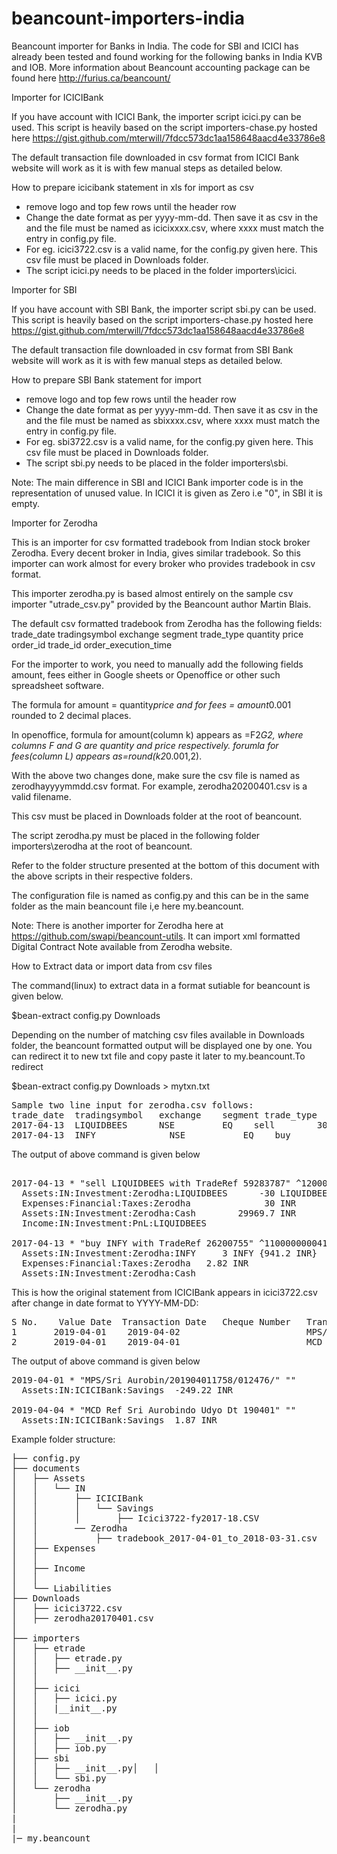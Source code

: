 # beancount-importers-india

Beancount importer for Banks in India. The code for SBI and ICICI has already been tested and found working for the following banks in India KVB and IOB. More information about Beancount accounting package can be found here http://furius.ca/beancount/

Importer for ICICIBank

If you have account with ICICI Bank, the importer script icici.py can be used. This script is heavily based on the script 
importers-chase.py hosted here  https://gist.github.com/mterwill/7fdcc573dc1aa158648aacd4e33786e8

The default transaction file downloaded in csv format from ICICI Bank website will work as it is with few manual steps as detailed below. 

How to prepare icicibank statement in xls for import as csv

* remove logo and top few rows until the header row
* Change the date format as per yyyy-mm-dd. Then save it as csv in the and the file must be named as icicixxxx.csv,  where xxxx must match the entry in config.py file. 
* For eg. icici3722.csv is a valid name, for the config.py given here. This csv file must be placed in Downloads folder.
* The script icici.py needs to be placed in the folder importers\icici.

Importer for SBI

If you have account with SBI Bank, the importer script sbi.py can be used. This script is heavily based on the script 
importers-chase.py hosted here  https://gist.github.com/mterwill/7fdcc573dc1aa158648aacd4e33786e8

The default transaction file downloaded in csv format from SBI Bank website will work as it is with few manual steps as detailed below. 

How to prepare SBI Bank statement for import

* remove logo and top few rows until the header row
* Change the date format as per yyyy-mm-dd. Then save it as csv in the and the file must be named as sbixxxx.csv,  where xxxx must match the entry in config.py file. 
* For eg. sbi3722.csv is a valid name, for the config.py given here. This csv file must be placed in Downloads folder.
* The script sbi.py needs to be placed in the folder importers\sbi.

Note: The main difference in SBI and ICICI Bank importer code is in the representation of unused value. In ICICI it is given as Zero i.e "0", in SBI it is empty.

Importer for Zerodha

This is an importer for csv formatted tradebook from Indian stock broker Zerodha. Every decent broker in India, gives similar tradebook. 
So this importer can work almost for every broker who provides tradebook in csv format. 

This importer zerodha.py is based almost entirely on the sample csv importer "utrade_csv.py" provided by the Beancount author Martin Blais.

The default csv formatted tradebook from Zerodha has the following fields: 
trade_date	tradingsymbol	exchange	segment	trade_type	quantity	price	order_id	trade_id	order_execution_time

For the importer to work, you need to manually add the following fields amount, fees either in Google sheets or Openoffice or other such spreadsheet software.

The formula for amount = quantity*price and for fees = amount*0.001 rounded to 2 decimal places. 

In openoffice,
formula for amount(column k) appears as =F2*G2, where columns F and G are quantity and price respectively.
forumla for fees(column L) appears as=round(k2*0.001,2).

With the above two changes done, make sure the csv file is named as zerodhayyyymmdd.csv format. For example, zerodha20200401.csv is a valid filename. 

This csv must be placed in Downloads folder at the root of beancount.

The script zerodha.py must be placed in the following folder importers\zerodha at the root of beancount. 

Refer to the folder structure presented at the bottom of this document with the above scripts in their respective folders. 

The configuration file is named as config.py and this can be in the same folder as the main beancount file i,e here my.beancount.

Note: There is another importer for Zerodha here at https://github.com/swapi/beancount-utils. It can import xml formatted Digital Contract Note available 
from Zerodha website.



How to Extract data or import data from csv files 

The command(linux) to extract data in a format sutiable for beancount is given below. 

$bean-extract config.py Downloads

Depending on the number of matching csv files available in Downloads folder, the beancount formatted output will be displayed one by one. You can redirect it to new txt file and copy paste it later to my.beancount.To redirect

$bean-extract config.py Downloads > mytxn.txt

<pre>
Sample two line input for zerodha.csv follows:
trade_date	tradingsymbol	exchange	segment	trade_type	quantity	price	    order_id	      trade_id	order_execution_time	amount	  fees
2017-04-13	LIQUIDBEES	    NSE	        EQ	  sell	      30	    999.99	1200000000772831	59283787	2017-04-13T09:54:26	  29999.7	  30
2017-04-13	INFY	          NSE	        EQ	  buy	        3	      941.2	  1100000000419606	26200755	2017-04-13T12:37:32	  2823.6	  2.82
</pre>

The output of above command is given below
<pre>
                               
2017-04-13 * "sell LIQUIDBEES with TradeRef 59283787" ^1200000000772831
  Assets:IN:Investment:Zerodha:LIQUIDBEES      -30 LIQUIDBEES {} @ 999.99 INR
  Expenses:Financial:Taxes:Zerodha              30 INR                       
  Assets:IN:Investment:Zerodha:Cash        29969.7 INR                       
  Income:IN:Investment:PnL:LIQUIDBEES                                        

2017-04-13 * "buy INFY with TradeRef 26200755" ^1100000000419606
  Assets:IN:Investment:Zerodha:INFY     3 INFY {941.2 INR}
  Expenses:Financial:Taxes:Zerodha   2.82 INR             
  Assets:IN:Investment:Zerodha:Cash          
</pre>

This is how the original statement from ICICIBank appears in icici3722.csv after change in date format to YYYY-MM-DD:
<pre>
S No.	 Value Date	 Transaction Date	Cheque Number	Transaction Remarks	                  Withdrawal Amount (INR)	Deposit Amount (INR)	Balance (INR)
1	    2019-04-01	  2019-04-02	                	MPS/SRI AUROBIN/201904011758/012476/	  249.22	                   0                     XX,620.60
2	    2019-04-01	  2019-04-01	 	                MCD REF SRI AUROBINDO UDYO DT 190401	 	  0                       1.87	                 XX,622.47
</pre>

The output of above command is given below
<pre>
2019-04-01 * "MPS/Sri Aurobin/201904011758/012476/" ""
  Assets:IN:ICICIBank:Savings  -249.22 INR

2019-04-04 * "MCD Ref Sri Aurobindo Udyo Dt 190401" ""
  Assets:IN:ICICIBank:Savings  1.87 INR
</pre>


Example folder structure:

<pre>
├── config.py
├── documents
│   ├── Assets
│   │   └── IN
│   │       ├── ICICIBank
│   │       │   └── Savings
│   │       │       ├── Icici3722-fy2017-18.CSV
│   │       ── Zerodha
│   │           ├── tradebook_2017-04-01_to_2018-03-31.csv
│   ├── Expenses
│   │   
│   ├── Income
│   │   
│   └── Liabilities
├── Downloads
│   ├── icici3722.csv
│   ├── zerodha20170401.csv
│   
├── importers
│   ├── etrade
│   │   ├── etrade.py
│   │   ├── __init__.py
│   │       
│   ├── icici
│   │   ├── icici.py
│   │   |__init__.py
│   │   
│   ├── iob
│   │   ├── __init__.py
│   │   ├── iob.py
│   ├── sbi
│   │   ├── __init__.py│   │   
│   │   └── sbi.py
│   └── zerodha
│       ├── __init__.py
│       └── zerodha.py
|
|
|─ my.beancount
</pre>
